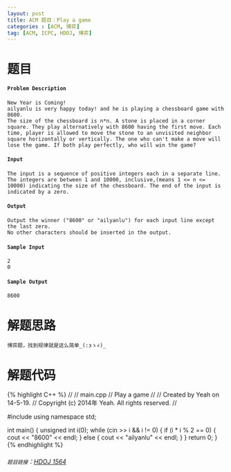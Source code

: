 ```yaml
---
layout: post
title: ACM 题目：Play a game
categories : [ACM, 博弈]
tag: [ACM, ICPC, HDOJ, 博弈]
---
```


# 题目

#### `Problem Description`
	New Year is Coming! 
	ailyanlu is very happy today! and he is playing a chessboard game with 8600. 
	The size of the chessboard is n*n. A stone is placed in a corner square. They play alternatively with 8600 having the first move. Each time, player is allowed to move the stone to an unvisited neighbor square horizontally or vertically. The one who can't make a move will lose the game. If both play perfectly, who will win the game?

#### `Input`
	The input is a sequence of positive integers each in a separate line. 
	The integers are between 1 and 10000, inclusive,(means 1 <= n <= 10000) indicating the size of the chessboard. The end of the input is indicated by a zero.

#### `Output`
	Output the winner ("8600" or "ailyanlu") for each input line except the last zero. 
	No other characters should be inserted in the output.

#### `Sample Input`
	2
	0

#### `Sample Output`
	8600

# 解题思路
	博弈题，找到规律就是这么简单_(:зゝ∠)_

# 解题代码

<!--lint disable-->

{% highlight C++ %}
//
//  main.cpp
//  Play a game
//
//  Created by Yeah on 14-5-19.
//  Copyright (c) 2014年 Yeah. All rights reserved.
//

#include <iostream>
using namespace std;

int main()
{
    unsigned int i(0);
    while (cin >> i && i != 0)
    {
        if (i * i % 2 == 0)
        {
            cout << "8600" << endl;
        }
        else
        {
            cout << "ailyanlu" << endl;
        }
    }
    return 0;
}
{% endhighlight %}

<!--lint enable-->

###### `题目链接`：[HDOJ 1564](http://acm.hdu.edu.cn/showproblem.php?pid=1564)
